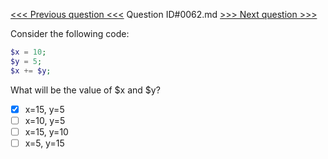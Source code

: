 [<<< Previous question <<<](0061.md)  Question ID#0062.md  [>>> Next question >>>](0063.md) 

Consider the following code:

```php
$x = 10;
$y = 5;
$x += $y;
```
What will be the value of $x and $y?

- [x] x=15, y=5
- [ ] x=10, y=5
- [ ] x=15, y=10
- [ ] x=5, y=15

